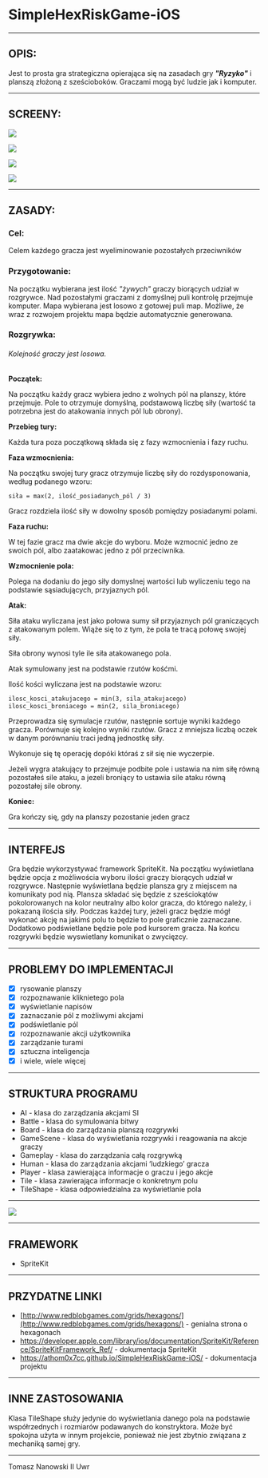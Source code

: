 # SimpleHexRiskGame-iOS

------

## OPIS:

Jest to prosta gra strategiczna opierająca się na zasadach gry ***"Ryzyko"*** i planszą złożoną z sześcioboków. Graczami mogą być ludzie jak i komputer.

---

## SCREENY:

![](screens/screen.png)

![](screens/screen2.png)

![](screens/screen3.png)

![](screens/screen4.png)

---

## ZASADY:

### Cel:

Celem każdego gracza jest wyeliminowanie pozostałych przeciwników

### Przygotowanie:

Na początku wybierana jest ilość *"żywych"* graczy biorących udział w rozgrywce. Nad pozostałymi graczami z domyślnej puli kontrolę przejmuje komputer. Mapa wybierana jest losowo z gotowej puli map. Możliwe, że wraz z rozwojem projektu mapa będzie automatycznie generowana.

### Rozgrywka:

###### *Kolejność graczy jest losowa.*

**Początek:**

Na początku każdy gracz wybiera jedno z wolnych pól na planszy, które przejmuje. Pole to otrzymuje domyślną, podstawową liczbę siły (wartość ta potrzebna jest do atakowania innych pól lub obrony).

**Przebieg tury:**

Każda tura poza początkową składa się z fazy wzmocnienia i fazy ruchu.

**Faza wzmocnienia:**

Na początku swojej tury gracz otrzymuje liczbę siły do rozdysponowania, według podanego wzoru:

`siła = max(2, ilość_posiadanych_pól / 3)`

Gracz rozdziela ilość siły w dowolny sposób pomiędzy posiadanymi polami.

**Faza ruchu:**

W tej fazie gracz ma dwie akcje do wyboru. Może wzmocnić jedno ze swoich pól, albo zaatakowac jedno z pól przeciwnika.

**Wzmocnienie pola:**

Polega na dodaniu do jego siły domyslnej wartości lub wyliczeniu tego na podstawie sąsiadujących, przyjaznych pól.

**Atak:**

Siła ataku wyliczana jest jako połowa sumy sił przyjaznych pól graniczących z atakowanym polem. Wiąże się to z tym, że pola te tracą połowę swojej siły.

Siła obrony wynosi tyle ile siła atakowanego pola.

Atak symulowany jest na podstawie rzutów kośćmi. 

Ilość kości wyliczana jest na podstawie wzoru:

``` reStructuredText
ilosc_kosci_atakujacego = min(3, sila_atakujacego)
ilosc_kosci_broniacego = min(2, sila_broniacego)
```

Przeprowadza się symulacje rzutów, następnie sortuje wyniki każdego gracza. Porównuje się kolejno wyniki rzutów. Gracz z mniejsza liczbą oczek w danym porównaniu traci jedną jednostkę siły.

Wykonuje się tę operację dopóki któraś z sił się nie wyczerpie.

Jeżeli wygra atakujący to przejmuje podbite pole i ustawia na nim siłę równą pozostałeś sile ataku, a jezeli broniący to ustawia sile ataku równą pozostałej sile obrony.

**Koniec:**

Gra kończy się, gdy na planszy pozostanie jeden gracz

------

## INTERFEJS

Gra będzie wykorzystywać framework SpriteKit. Na początku wyświetlana będzie opcja z możliwościa wyboru ilości graczy biorących udział w rozgrywce. Następnie wyświetlana będzie plansza gry z miejscem na komunikaty pod nią. Plansza składać się będzie z sześciokątów pokolorowanych na kolor neutralny albo kolor gracza, do którego należy, i pokazaną ilościa siły. Podczas każdej tury, jeżeli gracz będzie mógł wykonać akcję na jakimś polu to będzie to pole graficznie zaznaczane. Dodatkowo podświetlane będzie pole pod kursorem gracza. Na końcu rozgrywki będzie wyswietlany komunikat o zwycięzcy.

------

## PROBLEMY DO IMPLEMENTACJI

- [x] rysowanie planszy
- [x] rozpoznawanie kliknietego pola
- [x] wyświetlanie napisów
- [x] zaznaczanie pól z możliwymi akcjami
- [x] podświetlanie pól
- [x] rozpoznawanie akcji użytkownika
- [x] zarządzanie turami
- [x] sztuczna inteligencja
- [x] i wiele, wiele więcej

------

## STRUKTURA PROGRAMU

- AI - klasa do zarządzania akcjami SI
- Battle - klasa do symulowania bitwy
- Board - klasa do zarządzania planszą rozgrywki
- GameScene - klasa do wyświetlania rozgrywki i reagowania na akcje graczy
- Gameplay - klasa do zarządzania całą rozgrywką
- Human - klasa do zarządzania akcjami ‘ludzkiego’ gracza
- Player - klasa zawierająca informacje o graczu i jego akcje
- Tile - klasa zawierająca informacje o konkretnym polu
- TileShape - klasa odpowiedzialna za wyświetlanie pola

------

![](screens/diagram.png)

------

## FRAMEWORK

- SpriteKit

------

## PRZYDATNE LINKI

- [http://www.redblobgames.com/grids/hexagons/](http://www.redblobgames.com/grids/hexagons/) - genialna strona o hexagonach
- https://developer.apple.com/library/ios/documentation/SpriteKit/Reference/SpriteKitFramework_Ref/ - dokumentacja SpriteKit
- https://athom0x7cc.github.io/SimpleHexRiskGame-iOS/ - dokumentacja projektu

------

## INNE ZASTOSOWANIA

Klasa TileShape służy jedynie do wyświetlania danego pola na podstawie współrzednych i rozmiarów podawanych do konstryktora. Może być spokojna użyta w innym projekcie, ponieważ nie jest zbytnio związana z mechaniką samej gry.

------

Tomasz Nanowski II Uwr